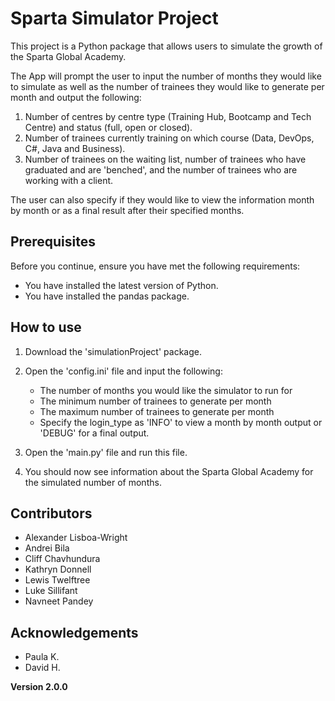 # Sparta Simulator Project

This project is a Python package that allows users to simulate the growth of the Sparta Global Academy.<br>

The App will prompt the user to input the number of months they would like to simulate as well as the number of trainees
they would like to generate per month and output the following:<br>


1. Number of centres by centre type (Training Hub, Bootcamp and Tech Centre) and status (full, open or closed).
2. Number of trainees currently training on which course (Data, DevOps, C#, Java and Business).
3. Number of trainees on the waiting list, number of trainees who have graduated and are 'benched', and the number of
trainees who are working with a client.


The user can also specify if they would like to view the information month by month or as a final result after their 
specified months.

## Prerequisites

Before you continue, ensure you have met the following requirements:

* You have installed the latest version of Python.
* You have installed the pandas package.

## How to use

1. Download the 'simulationProject' package.
2. Open the 'config.ini' file and input the following:

   * The number of months you would like the simulator to run for
   * The minimum number of trainees to generate per month
   * The maximum number of trainees to generate per month
   * Specify the login_type as 'INFO' to view a month by month output or 'DEBUG' for a final output.

3. Open the 'main.py' file and run this file.
4. You should now see information about the Sparta Global Academy for the simulated number of months.

## Contributors

* Alexander Lisboa-Wright 
* Andrei Bila
* Cliff Chavhundura
* Kathryn Donnell
* Lewis Twelftree
* Luke Sillifant
* Navneet Pandey


## Acknowledgements

* Paula K.
* David H.

**Version 2.0.0**
